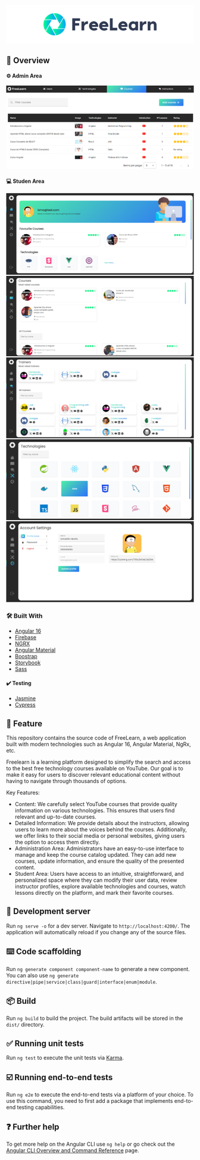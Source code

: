 ![Img](./src/assets/images/readme/banner.png)
## 🌄 Overview
####  ⚙️ Admin Area
![Img](./src/assets/images/readme/admin-panel.png)


####  💻 Studen Area
![Img](./src/assets/images/readme/home-students.png)
![Img](./src/assets/images/readme/course-students.png)
![Img](./src/assets/images/readme/trainers-students.png)
![Img](./src/assets/images/readme/techs-students.png)
![Img](./src/assets/images/readme/user-settings.png)


### 🛠️ Built With

- [Angular 16](https://angular.io)
- [Firebase](https://firebase.google.com/?gad_source=1&gclid=Cj0KCQiAn-2tBhDVARIsAGmStVmMYgAr__GPGgeXgULyV4WMea_1PCr50mCbDr7pEPzS-NRJ_Pc0vrYaAmU3EALw_wcB&gclsrc=aw.ds)
- [NGRX](https://ngrx.io/)
- [Angular Material](https://material.angular.io/)
- [Boostrap](https://getbootstrap.com/)
- [Storybook](https://storybook.js.org/)
- [Sass](https://sass-lang.com/)

####  ✔️ Testing

- [Jasmine](https://jasmine.github.io/index.html)
- [Cypress](https://www.cypress.io/)


## 📝 Feature
This repository contains the source code of FreeLearn, a web application built with modern technologies such as Angular 16, Angular Material, NgRx, etc.

Freelearn is a learning platform designed to simplify the search and access to the best free technology courses available on YouTube. 
Our goal is to make it easy for users to discover relevant educational content without having to navigate through thousands of options.

Key Features:
- Content: We carefully select YouTube courses that provide quality information on various technologies. This ensures that users find relevant and up-to-date courses.
- Detailed Information: We provide details about the instructors, allowing users to learn more about the voices behind the courses. Additionally, we offer links to their social media or personal websites, giving users the option to access them directly.
- Administration Area: Administrators have an easy-to-use interface to manage and keep the course catalog updated. They can add new courses, update information, and ensure the quality of the presented content.
- Student Area: Users have access to an intuitive, straightforward, and personalized space where they can modify their user data, review instructor profiles, explore available technologies and courses, watch lessons directly on the platform, and mark their favorite courses.


## 🚀 Development server

Run `ng serve -o` for a dev server. Navigate to `http://localhost:4200/`. The application will automatically reload if you change any of the source files.

## ⌨️ Code scaffolding

Run `ng generate component component-name` to generate a new component. You can also use `ng generate directive|pipe|service|class|guard|interface|enum|module`.

## 📦 Build

Run `ng build` to build the project. The build artifacts will be stored in the `dist/` directory.

## ✅ Running unit tests

Run `ng test` to execute the unit tests via [Karma](https://karma-runner.github.io).

## ☑️ Running end-to-end tests

Run `ng e2e` to execute the end-to-end tests via a platform of your choice. To use this command, you need to first add a package that implements end-to-end testing capabilities.

## ❓ Further help

To get more help on the Angular CLI use `ng help` or go check out the [Angular CLI Overview and Command Reference](https://angular.io/cli) page.
